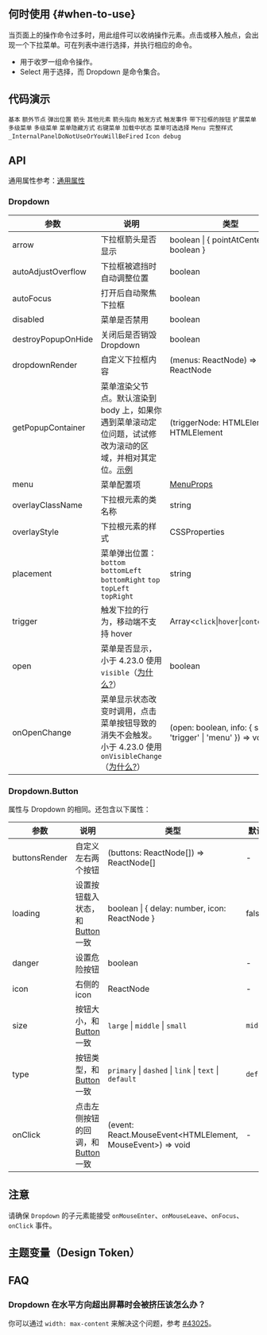 
## 何时使用 {#when-to-use}

当页面上的操作命令过多时，用此组件可以收纳操作元素。点击或移入触点，会出现一个下拉菜单。可在列表中进行选择，并执行相应的命令。

- 用于收罗一组命令操作。
- Select 用于选择，而 Dropdown 是命令集合。

## 代码演示

<!-- prettier-ignore -->
<code src="./demo/basic.tsx">基本</code>
<code src="./demo/extra.tsx" version="5.21.0">额外节点</code>
<code src="./demo/placement.tsx">弹出位置</code>
<code src="./demo/arrow.tsx">箭头</code>
<code src="./demo/item.tsx">其他元素</code>
<code src="./demo/arrow-center.tsx">箭头指向</code>
<code src="./demo/trigger.tsx">触发方式</code>
<code src="./demo/event.tsx">触发事件</code>
<code src="./demo/dropdown-button.tsx">带下拉框的按钮</code>
<code src="./demo/custom-dropdown.tsx">扩展菜单</code>
<code src="./demo/sub-menu.tsx">多级菜单</code>
<code src="./demo/sub-menu-debug.tsx" debug>多级菜单</code>
<code src="./demo/overlay-open.tsx">菜单隐藏方式</code>
<code src="./demo/context-menu.tsx">右键菜单</code>
<code src="./demo/loading.tsx">加载中状态</code>
<code src="./demo/selectable.tsx">菜单可选选择</code>
<code src="./demo/menu-full.tsx" debug>Menu 完整样式</code>
<code src="./demo/render-panel.tsx" debug>\_InternalPanelDoNotUseOrYouWillBeFired</code>
<code src="./demo/icon-debug.tsx" debug>Icon debug</code>

## API

通用属性参考：[通用属性](/docs/react/common-props)

### Dropdown

| 参数 | 说明 | 类型 | 默认值 | 版本 |
| --- | --- | --- | --- | --- |
| arrow | 下拉框箭头是否显示 | boolean \| { pointAtCenter: boolean } | false |  |
| autoAdjustOverflow | 下拉框被遮挡时自动调整位置 | boolean | true | 5.2.0 |
| autoFocus | 打开后自动聚焦下拉框 | boolean | false | 4.21.0 |
| disabled | 菜单是否禁用 | boolean | - |  |
| destroyPopupOnHide | 关闭后是否销毁 Dropdown | boolean | false |  |
| dropdownRender | 自定义下拉框内容 | (menus: ReactNode) => ReactNode | - | 4.24.0 |
| getPopupContainer | 菜单渲染父节点。默认渲染到 body 上，如果你遇到菜单滚动定位问题，试试修改为滚动的区域，并相对其定位。[示例](https://codepen.io/afc163/pen/zEjNOy?editors=0010) | (triggerNode: HTMLElement) => HTMLElement | () => document.body |  |
| menu | 菜单配置项 | [MenuProps](/components/menu-cn#api) | - | 4.24.0 |
| overlayClassName | 下拉根元素的类名称 | string | - |  |
| overlayStyle | 下拉根元素的样式 | CSSProperties | - |  |
| placement | 菜单弹出位置：`bottom` `bottomLeft` `bottomRight` `top` `topLeft` `topRight` | string | `bottomLeft` |  |
| trigger | 触发下拉的行为，移动端不支持 hover | Array&lt;`click`\|`hover`\|`contextMenu`> | \[`hover`] |  |
| open | 菜单是否显示，小于 4.23.0 使用 `visible`（[为什么?](/docs/react/faq#弹层类组件为什么要统一至-open-属性)） | boolean | - | 4.23.0 |
| onOpenChange | 菜单显示状态改变时调用，点击菜单按钮导致的消失不会触发。小于 4.23.0 使用 `onVisibleChange`（[为什么?](/docs/react/faq#弹层类组件为什么要统一至-open-属性)） | (open: boolean, info: { source: 'trigger' \| 'menu' }) => void | - | `info.source`: 5.11.0 |

### Dropdown.Button

属性与 Dropdown 的相同。还包含以下属性：

| 参数 | 说明 | 类型 | 默认值 | 版本 |
| --- | --- | --- | --- | --- |
| buttonsRender | 自定义左右两个按钮 | (buttons: ReactNode\[]) => ReactNode\[] | - |  |
| loading | 设置按钮载入状态，和 [Button](/components/button-cn#api) 一致 | boolean \| { delay: number, icon: ReactNode } | false | icon: 5.23.0 |
| danger | 设置危险按钮 | boolean | - | 4.23.0 |
| icon | 右侧的 icon | ReactNode | - |  |
| size | 按钮大小，和 [Button](/components/button-cn#api) 一致 | `large` \| `middle` \| `small` | `middle` |  |
| type | 按钮类型，和 [Button](/components/button-cn#api) 一致 | `primary` \| `dashed` \| `link` \| `text` \| `default` | `default` |  |
| onClick | 点击左侧按钮的回调，和 [Button](/components/button-cn#api) 一致 | (event: React.MouseEvent<HTMLElement, MouseEvent>) => void | - |  |

## 注意

请确保 `Dropdown` 的子元素能接受 `onMouseEnter`、`onMouseLeave`、`onFocus`、`onClick` 事件。

## 主题变量（Design Token）

<ComponentTokenTable component="Dropdown"></ComponentTokenTable>

## FAQ

### Dropdown 在水平方向超出屏幕时会被挤压该怎么办？

你可以通过 `width: max-content` 来解决这个问题，参考 [#43025](https://github.com/ant-design/ant-design/issues/43025#issuecomment-1594394135)。
